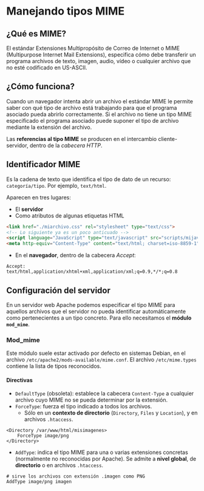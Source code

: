 # Manejando tipos MIME

## ¿Qué es MIME?
El estándar Extensiones Multipropósito de Correo de Internet o MIME (Multipurpose Internet Mail Extensions), especifica cómo debe transferir un programa archivos de texto, imagen, audio, vídeo o cualquier archivo que no esté codificado en US-ASCII. 

## ¿Cómo funciona?
Cuando un navegador intenta abrir un archivo el estándar MIME le permite saber con qué tipo de archivo está trabajando para que el programa asociado pueda abrirlo correctamente. Si el archivo no tiene un tipo MIME especificado el programa asociado puede suponer el tipo de archivo mediante la extensión del archivo.

Las **referencias al tipo MIME** se producen en el intercambio cliente-servidor, dentro de la _cabecera HTTP_.

## Identificador MIME
Es la cadena de texto que identifica el tipo de dato de un recurso: `categoría/tipo`. Por ejemplo, `text/html`.

Aparecen en tres lugares:

- El **servidor**
- Como atributos de algunas etiquetas HTML
```html
<link href="./miarchivo.css" rel="stylesheet" type="text/css">
<!-- Lo siguiente ya es un poco anticuado -->
<script language="JavaScript" type="text/javascript" src="scripts/mijavascript.js"></script>
<meta http-equiv="Content-Type" content="text/html; charset=iso-8859-1"/>
```

- En el **navegador**, dentro de la cabecera _Accept_:
```
Accept: text/html,application/xhtml+xml,application/xml;q=0.9,*/*;q=0.8
```

## Configuración del servidor
En un servidor web Apache podemos especificar el tipo MIME para aquellos archivos que el servidor no pueda identificar automáticamente como pertenecientes a un tipo concreto. Para ello necesitamos el **módulo `mod_mime`**.

### Mod_mime
Este módulo suele estar activado por defecto en sistemas Debian, en el archivo `/etc/apache2/mods-available/mime.conf`. El archivo `/etc/mime.types` contiene la lista de tipos reconocidos.

#### Directivas

- `DefaultType` (obsoleta): establece la cabecera `Content-Type` a cualquier archivo cuyo MIME no se pueda determinar por la extensión.
- `ForceType`: fuerza el tipo indicado a todos los archivos.
    - Sólo en un **contexto de directorio** (`Directory`, `Files` y `Location`), y en archivos `.htaccess`.
```apacheconf
<Directory /var/www/html/misimagenes>
    ForceType image/png
</Directory>
```
- `AddType`: indica el tipo MIME para una o varias extensiones concretas (normalmente no reconocidas por Apache). Se admite a **nivel global**, de **directorio** o en archivos `.htaccess`.
```apacheconf
# sirve los archivos con extensión .imagen como PNG
AddType image/png imagen
```
